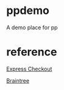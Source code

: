 # ppdemo
A demo place for pp

# reference 
[Express Checkout](https://developer.paypal.com/docs/accept-payments/express-checkout/ec-braintree-sdk/get-started/)

[Braintree](https://developers.braintreepayments.com/start/tutorial)